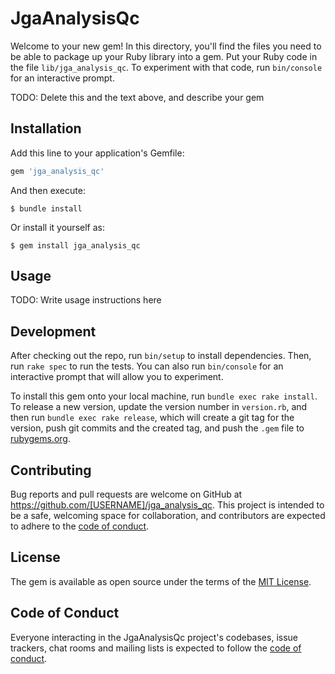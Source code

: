 # JgaAnalysisQc

Welcome to your new gem! In this directory, you'll find the files you need to be able to package up your Ruby library into a gem. Put your Ruby code in the file `lib/jga_analysis_qc`. To experiment with that code, run `bin/console` for an interactive prompt.

TODO: Delete this and the text above, and describe your gem

## Installation

Add this line to your application's Gemfile:

```ruby
gem 'jga_analysis_qc'
```

And then execute:

    $ bundle install

Or install it yourself as:

    $ gem install jga_analysis_qc

## Usage

TODO: Write usage instructions here

## Development

After checking out the repo, run `bin/setup` to install dependencies. Then, run `rake spec` to run the tests. You can also run `bin/console` for an interactive prompt that will allow you to experiment.

To install this gem onto your local machine, run `bundle exec rake install`. To release a new version, update the version number in `version.rb`, and then run `bundle exec rake release`, which will create a git tag for the version, push git commits and the created tag, and push the `.gem` file to [rubygems.org](https://rubygems.org).

## Contributing

Bug reports and pull requests are welcome on GitHub at https://github.com/[USERNAME]/jga_analysis_qc. This project is intended to be a safe, welcoming space for collaboration, and contributors are expected to adhere to the [code of conduct](https://github.com/[USERNAME]/jga_analysis_qc/blob/master/CODE_OF_CONDUCT.md).

## License

The gem is available as open source under the terms of the [MIT License](https://opensource.org/licenses/MIT).

## Code of Conduct

Everyone interacting in the JgaAnalysisQc project's codebases, issue trackers, chat rooms and mailing lists is expected to follow the [code of conduct](https://github.com/[USERNAME]/jga_analysis_qc/blob/master/CODE_OF_CONDUCT.md).
